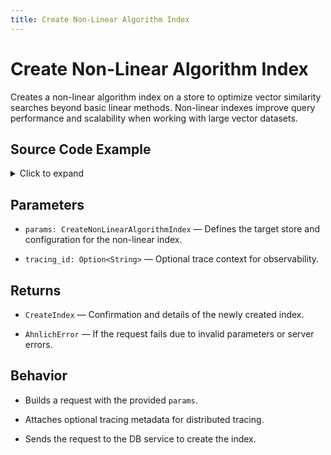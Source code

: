 ```yaml
---
title: Create Non-Linear Algorithm Index
---
```


# Create Non-Linear Algorithm Index

Creates a non-linear algorithm index on a store to optimize vector similarity searches beyond basic linear methods. Non-linear indexes improve query performance and scalability when working with large vector datasets.

## Source Code Example

<details>
  <summary>Click to expand</summary>

  ```rust
  use ahnlich_client_rs::error::AhnlichError;
  use ahnlich_types::{
      db::query::CreateNonLinearAlgorithmIndex,
      algorithm::nonlinear::NonLinearAlgorithm,
      services::db_service::db_service_client::DbServiceClient,
  };
  use tonic::transport::Channel;


  #[tokio::main]
  async fn main() -> Result<(), AhnlichError> {
      // Connect to your DB server
      let client = DbServiceClient::<Channel>::connect("http://127.0.0.1:1369").await?;
    
      // Create a non-linear algorithm index on the "Main" store
      let params = CreateNonLinearAlgorithmIndex {
          store: "Main".to_string(),
          non_linear_indices: vec![NonLinearAlgorithm::KdTree as i32],
      };


      let response = client
          .clone()
          .create_non_linear_algorithm_index(params)
          .await?
          .into_inner();


      println!("Non-linear algorithm index created: {:?}", response);


      Ok(())
  }
  ```
</details>

## Parameters
* `params: CreateNonLinearAlgorithmIndex` — Defines the target store and configuration for the non-linear index.

* `tracing_id: Option<String>` — Optional trace context for observability.


## Returns
* `CreateIndex` — Confirmation and details of the newly created index.

* `AhnlichError` — If the request fails due to invalid parameters or server errors.


## Behavior
* Builds a request with the provided `params`.

* Attaches optional tracing metadata for distributed tracing.

* Sends the request to the DB service to create the index.


